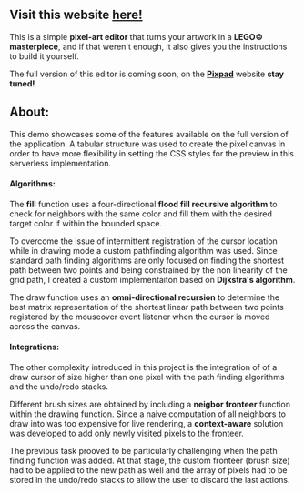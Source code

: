## Visit this website <a href="https://nvios.github.io/pixpad">here!</a>

This is a simple **pixel-art editor** that turns your artwork in a **LEGO© masterpiece**, and if that weren't enough, it also gives you the instructions to build it yourself. 

The full version of this editor is coming soon, on the <a href="https://pixpad.github.io/pixpad/gallery">**Pixpad**</a> website **stay tuned!**

## About:

This demo showcases some of the features available on the full version of the application. A tabular structure was used to create the pixel canvas in order to have more flexibility in setting the CSS styles for the preview in this serverless implementation.

#### Algorithms:

The **fill** function uses a four-directional **flood fill recursive algorithm** to check for neighbors with the same color and fill them with the desired target color if within the bounded space.

To overcome the issue of intermittent registration of the cursor location while in drawing mode a custom pathfinding algorithm was used. Since standard path finding algorithms are only focused on finding the shortest path between two points and being constrained by the non linearity of the grid path, I created a custom implementaiton based on **Dijkstra's algorithm**.

The draw function uses an **omni-directional recursion** to determine the best matrix representation of the shortest linear path between two points registered by the mouseover event listener when the cursor is moved across the canvas.

#### Integrations:

The other complexity introduced in this project is the integration of of a draw cursor of size higher than one pixel with the path finding algorithms and the undo/redo stacks. 

Different brush sizes are obtained by including a **neigbor fronteer** function within the drawing function. Since a naive computation of all neighbors to draw into was too expensive for live rendering, a **context-aware** solution was developed to add only newly visited pixels to the fronteer. 

The previous task prooved to be particularly challenging when the path finding function was added. At that stage, the custom fronteer (brush size) had to be applied to the new path as well and the array of pixels had to be stored in the undo/redo stacks to allow the user to discard the last actions. 


